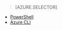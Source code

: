 > [AZURE.SELECTOR]
- [PowerShell](virtual-networks-create-nsg-classic-ps)
- [Azure CLI](virtual-networks-create-nsg-classic-cli)